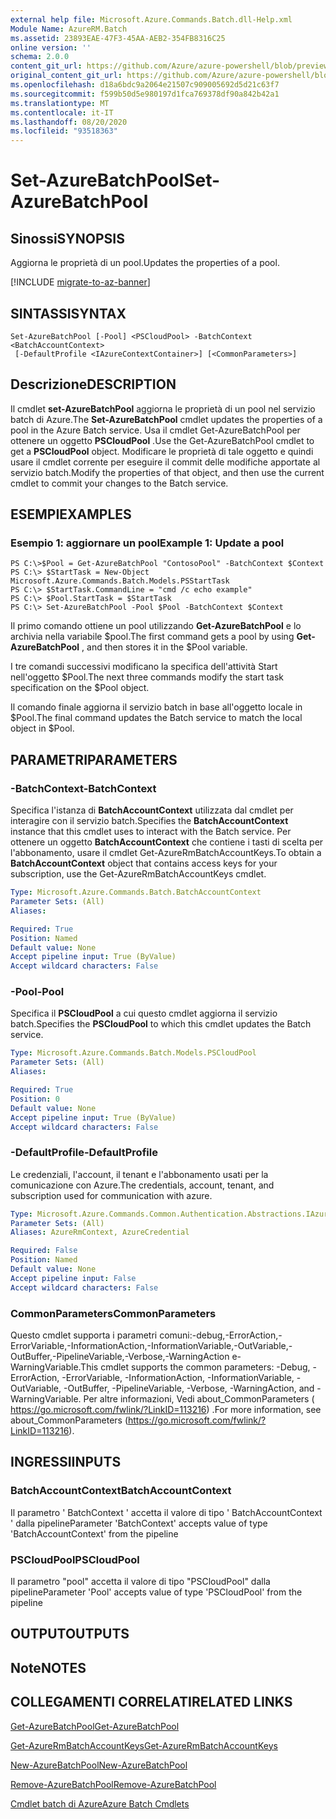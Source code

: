 ```yaml
---
external help file: Microsoft.Azure.Commands.Batch.dll-Help.xml
Module Name: AzureRM.Batch
ms.assetid: 23893EAE-47F3-45AA-AEB2-354FB8316C25
online version: ''
schema: 2.0.0
content_git_url: https://github.com/Azure/azure-powershell/blob/preview/src/ResourceManager/AzureBatch/Commands.Batch/help/Set-AzureBatchPool.md
original_content_git_url: https://github.com/Azure/azure-powershell/blob/preview/src/ResourceManager/AzureBatch/Commands.Batch/help/Set-AzureBatchPool.md
ms.openlocfilehash: d18a6bdc9a2064e21507c909005692d5d21c63f7
ms.sourcegitcommit: f599b50d5e980197d1fca769378df90a842b42a1
ms.translationtype: MT
ms.contentlocale: it-IT
ms.lasthandoff: 08/20/2020
ms.locfileid: "93518363"
---
```

# <span data-ttu-id="cc5cf-101">Set-AzureBatchPool</span><span class="sxs-lookup"><span data-stu-id="cc5cf-101">Set-AzureBatchPool</span></span>

## <span data-ttu-id="cc5cf-102">Sinossi</span><span class="sxs-lookup"><span data-stu-id="cc5cf-102">SYNOPSIS</span></span>
<span data-ttu-id="cc5cf-103">Aggiorna le proprietà di un pool.</span><span class="sxs-lookup"><span data-stu-id="cc5cf-103">Updates the properties of a pool.</span></span>

[!INCLUDE [migrate-to-az-banner](../../includes/migrate-to-az-banner.md)]

## <span data-ttu-id="cc5cf-104">SINTASSI</span><span class="sxs-lookup"><span data-stu-id="cc5cf-104">SYNTAX</span></span>

```
Set-AzureBatchPool [-Pool] <PSCloudPool> -BatchContext <BatchAccountContext>
 [-DefaultProfile <IAzureContextContainer>] [<CommonParameters>]
```

## <span data-ttu-id="cc5cf-105">Descrizione</span><span class="sxs-lookup"><span data-stu-id="cc5cf-105">DESCRIPTION</span></span>
<span data-ttu-id="cc5cf-106">Il cmdlet **set-AzureBatchPool** aggiorna le proprietà di un pool nel servizio batch di Azure.</span><span class="sxs-lookup"><span data-stu-id="cc5cf-106">The **Set-AzureBatchPool** cmdlet updates the properties of a pool in the Azure Batch service.</span></span>
<span data-ttu-id="cc5cf-107">Usa il cmdlet Get-AzureBatchPool per ottenere un oggetto **PSCloudPool** .</span><span class="sxs-lookup"><span data-stu-id="cc5cf-107">Use the Get-AzureBatchPool cmdlet to get a **PSCloudPool** object.</span></span>
<span data-ttu-id="cc5cf-108">Modificare le proprietà di tale oggetto e quindi usare il cmdlet corrente per eseguire il commit delle modifiche apportate al servizio batch.</span><span class="sxs-lookup"><span data-stu-id="cc5cf-108">Modify the properties of that object, and then use the current cmdlet to commit your changes to the Batch service.</span></span>

## <span data-ttu-id="cc5cf-109">ESEMPI</span><span class="sxs-lookup"><span data-stu-id="cc5cf-109">EXAMPLES</span></span>

### <span data-ttu-id="cc5cf-110">Esempio 1: aggiornare un pool</span><span class="sxs-lookup"><span data-stu-id="cc5cf-110">Example 1: Update a pool</span></span>
```
PS C:\>$Pool = Get-AzureBatchPool "ContosoPool" -BatchContext $Context
PS C:\> $StartTask = New-Object Microsoft.Azure.Commands.Batch.Models.PSStartTask
PS C:\> $StartTask.CommandLine = "cmd /c echo example"
PS C:\> $Pool.StartTask = $StartTask
PS C:\> Set-AzureBatchPool -Pool $Pool -BatchContext $Context
```

<span data-ttu-id="cc5cf-111">Il primo comando ottiene un pool utilizzando **Get-AzureBatchPool** e lo archivia nella variabile $pool.</span><span class="sxs-lookup"><span data-stu-id="cc5cf-111">The first command gets a pool by using **Get-AzureBatchPool** , and then stores it in the $Pool variable.</span></span>

<span data-ttu-id="cc5cf-112">I tre comandi successivi modificano la specifica dell'attività Start nell'oggetto $Pool.</span><span class="sxs-lookup"><span data-stu-id="cc5cf-112">The next three commands modify the start task specification on the $Pool object.</span></span>

<span data-ttu-id="cc5cf-113">Il comando finale aggiorna il servizio batch in base all'oggetto locale in $Pool.</span><span class="sxs-lookup"><span data-stu-id="cc5cf-113">The final command updates the Batch service to match the local object in $Pool.</span></span>

## <span data-ttu-id="cc5cf-114">PARAMETRI</span><span class="sxs-lookup"><span data-stu-id="cc5cf-114">PARAMETERS</span></span>

### <span data-ttu-id="cc5cf-115">-BatchContext</span><span class="sxs-lookup"><span data-stu-id="cc5cf-115">-BatchContext</span></span>
<span data-ttu-id="cc5cf-116">Specifica l'istanza di **BatchAccountContext** utilizzata dal cmdlet per interagire con il servizio batch.</span><span class="sxs-lookup"><span data-stu-id="cc5cf-116">Specifies the **BatchAccountContext** instance that this cmdlet uses to interact with the Batch service.</span></span>
<span data-ttu-id="cc5cf-117">Per ottenere un oggetto **BatchAccountContext** che contiene i tasti di scelta per l'abbonamento, usare il cmdlet Get-AzureRmBatchAccountKeys.</span><span class="sxs-lookup"><span data-stu-id="cc5cf-117">To obtain a **BatchAccountContext** object that contains access keys for your subscription, use the Get-AzureRmBatchAccountKeys cmdlet.</span></span>

```yaml
Type: Microsoft.Azure.Commands.Batch.BatchAccountContext
Parameter Sets: (All)
Aliases: 

Required: True
Position: Named
Default value: None
Accept pipeline input: True (ByValue)
Accept wildcard characters: False
```

### <span data-ttu-id="cc5cf-118">-Pool</span><span class="sxs-lookup"><span data-stu-id="cc5cf-118">-Pool</span></span>
<span data-ttu-id="cc5cf-119">Specifica il **PSCloudPool** a cui questo cmdlet aggiorna il servizio batch.</span><span class="sxs-lookup"><span data-stu-id="cc5cf-119">Specifies the **PSCloudPool** to which this cmdlet updates the Batch service.</span></span>

```yaml
Type: Microsoft.Azure.Commands.Batch.Models.PSCloudPool
Parameter Sets: (All)
Aliases: 

Required: True
Position: 0
Default value: None
Accept pipeline input: True (ByValue)
Accept wildcard characters: False
```

### <span data-ttu-id="cc5cf-120">-DefaultProfile</span><span class="sxs-lookup"><span data-stu-id="cc5cf-120">-DefaultProfile</span></span>
<span data-ttu-id="cc5cf-121">Le credenziali, l'account, il tenant e l'abbonamento usati per la comunicazione con Azure.</span><span class="sxs-lookup"><span data-stu-id="cc5cf-121">The credentials, account, tenant, and subscription used for communication with azure.</span></span>

```yaml
Type: Microsoft.Azure.Commands.Common.Authentication.Abstractions.IAzureContextContainer
Parameter Sets: (All)
Aliases: AzureRmContext, AzureCredential

Required: False
Position: Named
Default value: None
Accept pipeline input: False
Accept wildcard characters: False
```

### <span data-ttu-id="cc5cf-122">CommonParameters</span><span class="sxs-lookup"><span data-stu-id="cc5cf-122">CommonParameters</span></span>
<span data-ttu-id="cc5cf-123">Questo cmdlet supporta i parametri comuni:-debug,-ErrorAction,-ErrorVariable,-InformationAction,-InformationVariable,-OutVariable,-OutBuffer,-PipelineVariable,-Verbose,-WarningAction e-WarningVariable.</span><span class="sxs-lookup"><span data-stu-id="cc5cf-123">This cmdlet supports the common parameters: -Debug, -ErrorAction, -ErrorVariable, -InformationAction, -InformationVariable, -OutVariable, -OutBuffer, -PipelineVariable, -Verbose, -WarningAction, and -WarningVariable.</span></span> <span data-ttu-id="cc5cf-124">Per altre informazioni, Vedi about_CommonParameters ( https://go.microsoft.com/fwlink/?LinkID=113216) .</span><span class="sxs-lookup"><span data-stu-id="cc5cf-124">For more information, see about_CommonParameters (https://go.microsoft.com/fwlink/?LinkID=113216).</span></span>

## <span data-ttu-id="cc5cf-125">INGRESSI</span><span class="sxs-lookup"><span data-stu-id="cc5cf-125">INPUTS</span></span>

### <span data-ttu-id="cc5cf-126">BatchAccountContext</span><span class="sxs-lookup"><span data-stu-id="cc5cf-126">BatchAccountContext</span></span>
<span data-ttu-id="cc5cf-127">Il parametro ' BatchContext ' accetta il valore di tipo ' BatchAccountContext ' dalla pipeline</span><span class="sxs-lookup"><span data-stu-id="cc5cf-127">Parameter 'BatchContext' accepts value of type 'BatchAccountContext' from the pipeline</span></span>

### <span data-ttu-id="cc5cf-128">PSCloudPool</span><span class="sxs-lookup"><span data-stu-id="cc5cf-128">PSCloudPool</span></span>
<span data-ttu-id="cc5cf-129">Il parametro "pool" accetta il valore di tipo "PSCloudPool" dalla pipeline</span><span class="sxs-lookup"><span data-stu-id="cc5cf-129">Parameter 'Pool' accepts value of type 'PSCloudPool' from the pipeline</span></span>

## <span data-ttu-id="cc5cf-130">OUTPUT</span><span class="sxs-lookup"><span data-stu-id="cc5cf-130">OUTPUTS</span></span>

## <span data-ttu-id="cc5cf-131">Note</span><span class="sxs-lookup"><span data-stu-id="cc5cf-131">NOTES</span></span>

## <span data-ttu-id="cc5cf-132">COLLEGAMENTI CORRELATI</span><span class="sxs-lookup"><span data-stu-id="cc5cf-132">RELATED LINKS</span></span>

[<span data-ttu-id="cc5cf-133">Get-AzureBatchPool</span><span class="sxs-lookup"><span data-stu-id="cc5cf-133">Get-AzureBatchPool</span></span>](./Get-AzureBatchPool.md)

[<span data-ttu-id="cc5cf-134">Get-AzureRmBatchAccountKeys</span><span class="sxs-lookup"><span data-stu-id="cc5cf-134">Get-AzureRmBatchAccountKeys</span></span>](./Get-AzureRmBatchAccountKeys.md)

[<span data-ttu-id="cc5cf-135">New-AzureBatchPool</span><span class="sxs-lookup"><span data-stu-id="cc5cf-135">New-AzureBatchPool</span></span>](./New-AzureBatchPool.md)

[<span data-ttu-id="cc5cf-136">Remove-AzureBatchPool</span><span class="sxs-lookup"><span data-stu-id="cc5cf-136">Remove-AzureBatchPool</span></span>](./Remove-AzureBatchPool.md)

[<span data-ttu-id="cc5cf-137">Cmdlet batch di Azure</span><span class="sxs-lookup"><span data-stu-id="cc5cf-137">Azure Batch Cmdlets</span></span>](./AzureRM.Batch.md)


